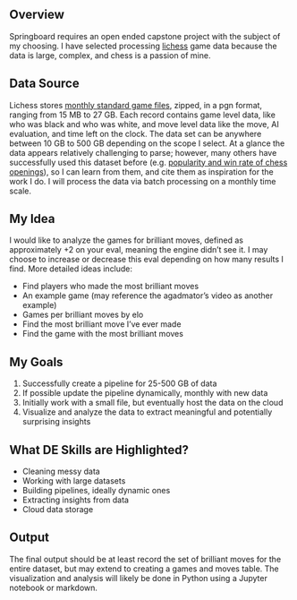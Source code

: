 ## Overview

Springboard requires an open ended capstone project with the subject of my choosing. I have selected processing [lichess](https://lichess.org/) game data because the data is large, complex, and chess is a passion of mine. 


## Data Source

Lichess stores [monthly standard game files](https://database.lichess.org/), zipped, in a pgn format, ranging from 15 MB to 27 GB. Each record contains game level data, like who was black and who was white, and move level data like the move, AI evaluation, and time left on the clock. The data set can be anywhere between 10 GB to 500 GB depending on the scope I select. At a glance the data appears relatively challenging to parse; however, many others have successfully used this dataset before (e.g. [popularity and win rate of chess openings](https://github.com/Paul566/chessOpeningStats)), so I can learn from them, and cite them as inspiration for the work I do. I will process the data via batch processing on a monthly time scale.


## My Idea

I would like to analyze the games for brilliant moves, defined as approximately +2 on your eval, meaning the engine didn’t see it. I may choose to increase or decrease this eval depending on how many results I find. More detailed ideas include:
- Find players who made the most brilliant moves
- An example game (may reference the agadmator’s video as another example)
- Games per brilliant moves by elo
- Find the most brilliant move I’ve ever made
- Find the game with the most brilliant moves


## My Goals

1. Successfully create a pipeline for 25-500 GB of data
2. If possible update the pipeline dynamically, monthly with new data
3. Initially work with a small file, but eventually host the data on the cloud
4. Visualize and analyze the data to extract meaningful and potentially surprising insights 


## What DE Skills are Highlighted?

- Cleaning messy data
- Working with large datasets
- Building pipelines, ideally dynamic ones
- Extracting insights from data
- Cloud data storage


## Output

The final output should be at least record the set of brilliant moves for the entire dataset, but may extend to creating a games and moves table. The visualization and analysis will likely be done in Python using a Jupyter notebook or markdown.
